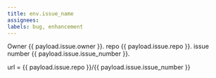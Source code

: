 ```yaml
---
title: env.issue_name
assignees:
labels: bug, enhancement
---
```

Owner {{ payload.issue.owner }}.
repo {{ payload.issue.repo }}.
issue number {{ payload.issue.issue_number }}.

url = {{ payload.issue.repo }}/{{ payload.issue.issue_number }}